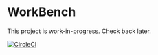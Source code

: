 # WorkBench

This project is work-in-progress. Check back later.

[![CircleCI](https://circleci.com/gh/pshirali/workbench.svg?style=shield)](https://circleci.com/gh/pshirali/workbench)
